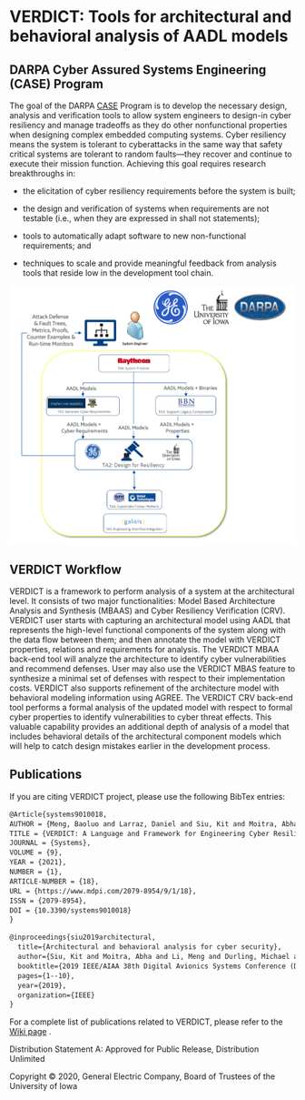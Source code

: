 # VERDICT: Tools for architectural and behavioral analysis of AADL models

## DARPA Cyber Assured Systems Engineering (CASE) Program

The goal of the DARPA
[CASE](https://www.darpa.mil/program/cyber-assured-systems-engineering)
Program is to develop the necessary design, analysis and verification
tools to allow system engineers to design-in cyber resiliency and
manage tradeoffs as they do other nonfunctional properties when
designing complex embedded computing systems.  Cyber resiliency means
the system is tolerant to cyberattacks in the same way that safety
critical systems are tolerant to random faults—they recover and
continue to execute their mission function.  Achieving this goal
requires research breakthroughs in:

* the elicitation of cyber resiliency requirements before the system
  is built;

* the design and verification of systems when requirements are not
  testable (i.e., when they are expressed in shall not statements);

* tools to automatically adapt software to new non-functional
  requirements; and

* techniques to scale and provide meaningful feedback from analysis
  tools that reside low in the development tool chain.

<img src="docs/images/CASE-Program-Diagram.png" alt="CASE Program Diagram" width="750"/>
<!--- ![CASE Program Diagram](docs/images/CASE-Program-Diagram.png) --->

## VERDICT Workflow

VERDICT is a framework to perform analysis of a system at the architectural level. It consists of two major functionalities: Model Based Architecture Analysis and Synthesis (MBAAS) and Cyber Resiliency Verification (CRV). VERDICT user starts with capturing an architectural model using AADL that represents the high-level functional components of the system along with the data flow between them; and then annotate the model with VERDICT properties, relations and requirements for analysis. The VERDICT MBAA back-end tool will analyze the architecture to identify cyber vulnerabilities and recommend defenses. User may also use the VERDICT MBAS feature to synthesize a minimal set of defenses with respect to their implementation costs. VERDICT also supports refinement of the architecture model with behavioral modeling information using AGREE. The VERDICT CRV back-end tool performs a formal analysis of the updated model with respect to formal cyber properties to identify vulnerabilities to cyber threat effects. This valuable capability provides an additional depth of analysis of a model that includes behavioral details of the architectural component models which will help to catch design mistakes earlier in the development process.

<!--- <img src="docs/images/VERDICT-Workflow-Diagram.png" alt="VERDICT Workflow Diagram" width="750"/> --->
<!--- ![VERDICT Workflow Diagram](docs/images/VERDICT-Workflow-Diagram.png) --->

## Publications

If you are citing VERDICT project, please use the following BibTex entries:
```latex
@Article{systems9010018,
AUTHOR = {Meng, Baoluo and Larraz, Daniel and Siu, Kit and Moitra, Abha and Interrante, John and Smith, William and Paul, Saswata and Prince, Daniel and Herencia-Zapana, Heber and Arif, M. Fareed and Yahyazadeh, Moosa and Tekken Valapil, Vidhya and Durling, Michael and Tinelli, Cesare and Chowdhury, Omar},
TITLE = {VERDICT: A Language and Framework for Engineering Cyber Resilient and Safe System},
JOURNAL = {Systems},
VOLUME = {9},
YEAR = {2021},
NUMBER = {1},
ARTICLE-NUMBER = {18},
URL = {https://www.mdpi.com/2079-8954/9/1/18},
ISSN = {2079-8954},
DOI = {10.3390/systems9010018}
}
```

```latex
@inproceedings{siu2019architectural,
  title={Architectural and behavioral analysis for cyber security},
  author={Siu, Kit and Moitra, Abha and Li, Meng and Durling, Michael and Herencia-Zapana, Heber and Interrante, John and Meng, Baoluo and Tinelli, Cesare and Chowdhury, Omar and Larraz, Daniel and others},
  booktitle={2019 IEEE/AIAA 38th Digital Avionics Systems Conference (DASC)},
  pages={1--10},
  year={2019},
  organization={IEEE}
}
```
For a complete list of publications related to VERDICT, please refer to the [Wiki page](https://github.com/ge-high-assurance/VERDICT/wiki/Publications) . 

Distribution Statement A: Approved for Public Release, Distribution Unlimited

Copyright © 2020, General Electric Company, Board of Trustees of the University of Iowa
